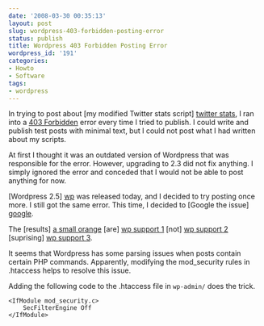 ```yaml
---
date: '2008-03-30 00:35:13'
layout: post
slug: wordpress-403-forbidden-posting-error
status: publish
title: Wordpress 403 Forbidden Posting Error
wordpress_id: '191'
categories:
- Howto
- Software
tags:
- wordpress
---
```


In trying to post about [my modified Twitter stats script] [twitter stats], I ran into a [403 Forbidden](http://en.wikipedia.org/wiki/HTTP_403) error every time I tried to publish. I could write and publish test posts with minimal text, but I could not post what I had written about my scripts.

[twitter stats]: http://thomas.fiveuptons.com/blog/?p=188

At first I thought it was an outdated version of Wordpress that was responsible for the error. However, upgrading to 2.3 did not fix anything. I simply ignored the error and conceded that I would not be able to post anything for now.

[Wordpress 2.5] [wp] was released today, and I decided to try posting once more. I still got the same error. This time, I decided to [Google the issue] [google].

[wp]: http://wordpress.org/development/2008/03/wordpress-25-brecker/
[google]: http://www.google.com/search?q=You%20don%27t%20have%20permission%20to%20access%20%2Fblog%2Fwp-admin%2Fpost.php%20on%20this%20server.

The [results] [a small orange] [are] [wp support 1] [not] [wp support 2] [suprising] [wp support 3].

[a small orange]: http://forums.asmallorange.com/index.php?showtopic=3631&st=0&p=26154&
[wp support 1]: http://wordpress.org/support/topic/135394
[wp support 2]: http://wordpress.org/support/topic/117993?replies=2
[wp support 3]: http://wordpress.org/support/topic/37489

It seems that Wordpress has some parsing issues when posts contain certain PHP commands. Apparently, modifying the mod_security rules in .htaccess helps to resolve this issue.

Adding the following code to the .htaccess file in `wp-admin/` does the trick.

    <IfModule mod_security.c>
        SecFilterEngine Off
    </IfModule>
    
